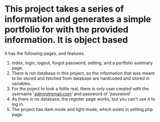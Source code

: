 # This project takes a series of information and generates a simple portfolio for with the provided information. It is object based

It has the following pages, and features.

1. index, login, logout, forgot password, setting, and a portfolio summary page.
2. There is not database in this project, so the information that was meant to be stored and fetched from database are hardcoded and stored in variables.
3. For the poject to look a liiiitle real, there is only user created with the username 'admin@gmail.com' and password of 'password'.
4. As there is no database, the register page works, but you can't use it to log in.
5. The project has dark mode and light mode, which exists in setting.php page.
